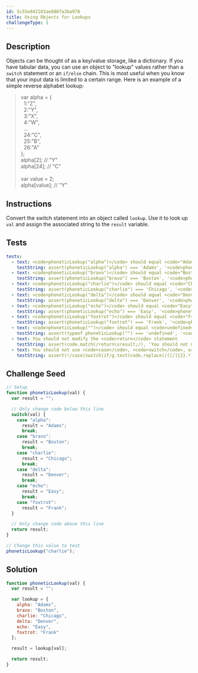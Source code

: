 ```yaml
---
id: 5c55e842103ae886fa3ba978
title: Using Objects for Lookups
challengeType: 1
---
```


## Description
<section id='description'>
Objects can be thought of as a key/value storage, like a dictionary. If you have tabular data, you can use an object to "lookup" values rather than a <code>switch</code> statement or an <code>if/else</code> chain. This is most useful when you know that your input data is limited to a certain range.
Here is an example of a simple reverse alphabet lookup:
<blockquote>var alpha = {<br>&nbsp;&nbsp;1:"Z",<br>&nbsp;&nbsp;2:"Y",<br>&nbsp;&nbsp;3:"X",<br>&nbsp;&nbsp;4:"W",<br>&nbsp;&nbsp;...<br>&nbsp;&nbsp;24:"C",<br>&nbsp;&nbsp;25:"B",<br>&nbsp;&nbsp;26:"A"<br>};<br>alpha[2]; // "Y"<br>alpha[24]; // "C"<br><br>var value = 2;<br>alpha[value]; // "Y"</blockquote>
</section>

## Instructions
<section id='instructions'>
Convert the switch statement into an object called <code>lookup</code>. Use it to look up <code>val</code> and assign the associated string to the <code>result</code> variable.
</section>

## Tests
<section id='tests'>

```yml
tests:
  - text: <code>phoneticLookup("alpha")</code> should equal <code>"Adams"</code>
    testString: assert(phoneticLookup("alpha") === 'Adams', '<code>phoneticLookup("alpha")</code> should equal <code>"Adams"</code>');
  - text: <code>phoneticLookup("bravo")</code> should equal <code>"Boston"</code>
    testString: assert(phoneticLookup("bravo") === 'Boston', '<code>phoneticLookup("bravo")</code> should equal <code>"Boston"</code>');
  - text: <code>phoneticLookup("charlie")</code> should equal <code>"Chicago"</code>
    testString: assert(phoneticLookup("charlie") === 'Chicago', '<code>phoneticLookup("charlie")</code> should equal <code>"Chicago"</code>');
  - text: <code>phoneticLookup("delta")</code> should equal <code>"Denver"</code>
    testString: assert(phoneticLookup("delta") === 'Denver', '<code>phoneticLookup("delta")</code> should equal <code>"Denver"</code>');
  - text: <code>phoneticLookup("echo")</code> should equal <code>"Easy"</code>
    testString: assert(phoneticLookup("echo") === 'Easy', '<code>phoneticLookup("echo")</code> should equal <code>"Easy"</code>');
  - text: <code>phoneticLookup("foxtrot")</code> should equal <code>"Frank"</code>
    testString: assert(phoneticLookup("foxtrot") === 'Frank', '<code>phoneticLookup("foxtrot")</code> should equal <code>"Frank"</code>');
  - text: <code>phoneticLookup("")</code> should equal <code>undefined</code>
    testString: assert(typeof phoneticLookup("") === 'undefined', '<code>phoneticLookup("")</code> should equal <code>undefined</code>');
  - text: You should not modify the <code>return</code> statement
    testString: assert(code.match(/return\sresult;/), 'You should not modify the <code>return</code> statement');
  - text: You should not use <code>case</code>, <code>switch</code>, or <code>if</code> statements
    testString: assert(!/case|switch|if/g.test(code.replace(/([/]{2}.*)|([/][*][^/*]*[*][/])/g,'')), 'You should not use <code>case</code>, <code>switch</code>, or <code>if</code> statements');

```

</section>

## Challenge Seed
<section id='challengeSeed'>

<div id='js-seed'>

```js
// Setup
function phoneticLookup(val) {
  var result = "";

  // Only change code below this line
  switch(val) {
    case "alpha":
      result = "Adams";
      break;
    case "bravo":
      result = "Boston";
      break;
    case "charlie":
      result = "Chicago";
      break;
    case "delta":
      result = "Denver";
      break;
    case "echo":
      result = "Easy";
      break;
    case "foxtrot":
      result = "Frank";
  }

  // Only change code above this line
  return result;
}

// Change this value to test
phoneticLookup("charlie");
```

</div>



</section>

## Solution
<section id='solution'>


```js
function phoneticLookup(val) {
  var result = "";

  var lookup = {
    alpha: "Adams",
    bravo: "Boston",
    charlie: "Chicago",
    delta: "Denver",
    echo: "Easy",
    foxtrot: "Frank"
  };

  result = lookup[val];

  return result;
}
```

</section>
